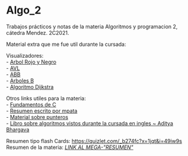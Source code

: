 # Algo_2

Trabajos prácticos y notas de la materia Algoritmos y programacion 2, cátedra Mendez. 2C2021.

Material extra que me fue util durante la cursada:

Visualizadores:  </br>
	- [Arbol Rojo y Negro](https://www.cs.usfca.edu/~galles/visualization/RedBlack.html) </br>
	- [AVL](https://www.cs.usfca.edu/~galles/visualization/AVLtree.html) </br>
	- [ABB](http://btv.melezinek.cz/binary-search-tree.html) </br>
	- [Arboles B](https://www.cs.usfca.edu/~galles/visualization/BTree.html) </br>
	- [Algoritmo Dijkstra](https://www.cs.usfca.edu/~galles/visualization/Dijkstra.html) </br>
 
Otros links utiles para la materia: </br>
	- [Fundamentos de C](https://www.learn-c.org/) </br>
	- [Resumen escrito por mpata](https://gitlab.com/mpata2000/algo2-resumen) </br>
	- [Material sobre punteros](https://computer.howstuffworks.com/c30.htm) </br>
	- [Libro sobre algoritmos vistos durante la cursada en ingles ~ Aditya Bhargava](https://drive.google.com/file/d/1VjFk2HHHmXkxj4s4HM4Jd_yR9LPUM1aP/view?usp=sharing) </br>

Resumen tipo flash Cards: https://quizlet.com/_b274fc?x=1jqt&i=49iw9s  </br>
Resumen de la materia: _[LINK AL MEGA-"RESUMEN"](https://fiubaar-my.sharepoint.com/:w:/g/personal/lconverso_fi_uba_ar/EZJ5MjcOfzBKp89e6pczXzMBhnWf0WeFnusbDAzHZDcIRg?rtime=WTU5Kkv62Ug)_ </br> 

